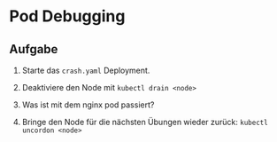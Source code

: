 # Pod Debugging


## Aufgabe

1. Starte das `crash.yaml` Deployment.

1. Deaktiviere den Node mit `kubectl drain <node>`
2. Was ist mit dem nginx pod passiert?
3. Bringe den Node für die nächsten Übungen wieder zurück: `kubectl uncordon <node>`
